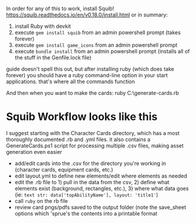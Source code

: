 In order for any of this to work, install Squib! https://squib.readthedocs.io/en/v0.18.0/install.html or in summary:

1) install Ruby with devkit
2) execute `gem install squib` from an admin powershell prompt (takes forever)
3) execute `gem install game_icons` from an admin powershell prompt
4) execute `bundle install` from an admin powershell prompt (installs all of the stuff in the Genfile.lock file)

guide doesn't spell this out, but after installing ruby (which does take forever) you should have a ruby command-line option in your start applications. that's where all the commands function

And then when you want to make the cards: ruby C:<wherever you cloned this repo>\generate-cards.rb

# Squib Workflow looks like this
I suggest starting with the Character Cards directory, which has a most thoroughly documented .rb and .yml files. 
it also contains a GenerateCards.ps1 script for processing multiple .csv files, making asset generation even easier

- add/edit cards into the .csv for the directory you're working in (character cards, equipment cards, etc.)
- edit layout.yml to define new elements/edit where elements  as needed
- edit the .rb file to 1) pull in the data from the csv, 2) define what elements exist (background, rectangles, etc.), 3) where what data goes (ie: `text str: data['topAbilityName'], layout: 'title1'`)
- call `ruby` on the rb file
- review card pngs/pdfs saved to the output folder (note the save_sheet options which 'sprue's the contents into a printable format
